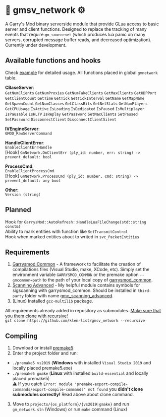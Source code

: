 # :wrench: gmsv_network :gear:

A Garry's Mod binary serverside module that provide GLua access to basic server and client functions. Designed to replace the tracking of many events that require `gm_sourcenet` (which produces lua panic on many servers, corrupted message buffer reads, and decreased optimization). Currently under development.

## Available functions and hooks

Check [example](https://github.com/klen-list/gmsv_network/blob/main/premake5.lua) for detailed usage. All functions placed in global `gmnetwork` table.

**CBaseServer**:  
`GetNumClients` `GetNumProxies` `GetNumFakeClients` `GetMaxClients` `GetUDPPort` `GetClientCount` `GetTime` `GetTick` `GetTickInterval` `GetName` `GetMapName` `GetSpawnCount` `GetNumClasses` `GetClassBits` `GetNetStats` `GetNumPlayers` `GetCPUUsage` `IsActive` `IsLoading` `IsDedicated` `IsPaused` `IsMultiplayer` `IsPausable` `IsHLTV` `IsReplay` `GetPassword` `SetMaxClients` `SetPaused` `SetPassword` `DisconnectClient` `DisconnectClientSilent`

**IVEngineServer**:  
`GMOD_RawServerCommand`

**HandleClientError**:  
`EnableClientErrHandle`  
[Hook] `GmNetwork.OnClientErr (ply_id: number, err: string) -> prevent_default: bool`

**ProcessCmd**:  
`EnableClientProcessCmd`  
[Hook] `GmNetwork.ProcessCmd (ply_id: number, cmd: string) -> prevent_default: any bool`

**Other**:  
`Version (string)`

## Planned
Hook for `GarrysMod::AutoRefresh::HandleLuaFileChange(std::string const&)`  
Ability to mark entities with function like `SetTransmitControl`  
Hook when marked entities about to writed in `svc_PacketEntities`

## Requirements

1. [Garrysmod Common][1] - A framework to facilitate the creation of compilations files (Visual Studio, make, XCode, etc). Simply set the environment variable `GARRYSMOD_COMMON` or the premake option `--gmcommon=path` to the path of your local copy of [garrysmod\_common][1].
2. [Scanning Advanced][2] - My helpful module contains symbols for sigscanning with garrysmod\_common. Should be installed in `third-party` folder with name [gmc\_scanning\_advanced][2].
3. (Linux) Installed `gcc-multilib` package.

All requirements already added in repository as submodules. <ins>Make sure that you them clone with recursive!</ins>  
`git clone https://github.com/klen-list/gmsv_network --recursive`

## Compiling
1. Download or install [premake5](https://premake.github.io/download)
2. Enter the project folder and run:
- `./premake5 vs2019` (**Windows** with installed `Visual Studio 2019` and locally placed premake5.exe)
- `./premake5 gmake` (**Linux** with installed `build-essential` and locally placed premake5)  
⚠️ If you catch `Error: module 'premake-export-compile-commands/export-compile-commands' not found` you **didn't clone submodules correctly!** Read above about clone command.  
3. Move to `projects/{os_platform}/{vs2019|gmake}` and run `gm_network.sln` (Windows) or run `make` command (Linux)

[1]: https://github.com/danielga/garrysmod_common
[2]: https://github.com/klen-list/gmc_scanning_advanced
